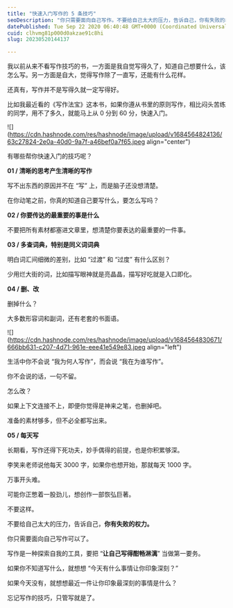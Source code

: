 ```yaml
---
title: "快速入门写作的 5 条技巧"
seoDescription: "你只需要面向自己写作。不要给自己太大的压力，告诉自己，你有失败的权力。"
datePublished: Tue Sep 22 2020 06:40:48 GMT+0000 (Coordinated Universal Time)
cuid: clhvmg81p000d0akzae91c8hi
slug: 20230520144137

---
```


我以前从来不看写作技巧的书，一方面是我自觉写得久了，知道自己想要什么，该怎么写。另一方面是自大，觉得写作除了一直写，还能有什么花样。

还真有，写作并不是写得久就一定写得好。

比如我最近看的《写作法宝》这本书，如果你遵从书里的原则写作，相比闷头苦练的同学，用不了多久，就能马上从 0 分到 60 分，快速入门。

![](https://cdn.hashnode.com/res/hashnode/image/upload/v1684564824136/63c27824-2e0a-40d0-9a7f-a46bef0a7f65.jpeg align="center")

有哪些帮你快速入门的技巧呢？

**01 / 清晰的思考产生清晰的写作**

写不出东西的原因并不在 “写” 上，而是脑子还没想清楚。

在你动笔之前，你真的知道自己要写什么，要怎么写吗？

**02 / 你要传达的最重要的事是什么**

不要把所有素材都塞进文章里，想清楚你要表达的最重要的一件事。

**03 / 多查词典，特别是同义词词典**

明白词汇间细微的差别，比如 “过渡” 和 “过度” 有什么区别？

少用烂大街的词，比如描写眼神就是亮晶晶，描写好吃就是入口即化。

**04 / 删、改**

删掉什么？

大多数形容词和副词，还有老套的书面语。

![](https://cdn.hashnode.com/res/hashnode/image/upload/v1684564830671/666bb631-c207-4d71-961e-eee41e549e83.jpeg align="left")

生活中你不会说 “我为何人写作”，而会说 “我在为谁写作”。

你不会说的话，一句不留。

怎么改？

如果上下文连接不上，即便你觉得是神来之笔，也删掉吧。

准备的素材够多，但不必全都写出来。

**05 / 每天写**

长期看，写作还得下死功夫，妙手偶得的前提，也是你积累够深。

李笑来老师说他每天 3000 字，如果你也想开始，那就每天 1000 字。

万事开头难。

可能你正憋着一股劲儿，想创作一部恢弘巨著。

不要这样。

不要给自己太大的压力，告诉自己，**你有失败的权力。**

你只需要面向自己写作可以了。

写作是一种探索自我的工具，要把 “**让自己写得酣畅淋漓**” 当做第一要务。

如果你不知道写什么，就想想 “今天有什么事情让你印象深刻？”

如果今天没有，就想想最近一件让你印象最深刻的事情是什么？

忘记写作的技巧，只管写就是了。
